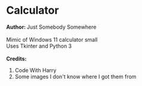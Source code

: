 # Calculator
<b>Author: </b>
Just Somebody Somewhere
<br><br>
Mimic of Windows 11 calculator small
<br>
Uses Tkinter and Python 3
<br><br>
<b> Credits: </b>
1. Code With Harry <br>
2. Some images I don't know where I got them from
